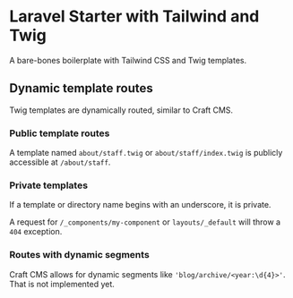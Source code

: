 # Laravel Starter with Tailwind and Twig

A bare-bones boilerplate with Tailwind CSS and Twig templates.

## Dynamic template routes

Twig templates are dynamically routed, similar to Craft CMS.

### Public template routes
A template named `about/staff.twig` or `about/staff/index.twig` is publicly accessible at `/about/staff`.

### Private templates

If a template or directory name begins with an underscore, it is private.

A request for `/_components/my-component` or `layouts/_default` will throw a `404` exception.

### Routes with dynamic segments

Craft CMS allows for dynamic segments like `'blog/archive/<year:\d{4}>'`. That is not implemented yet.

